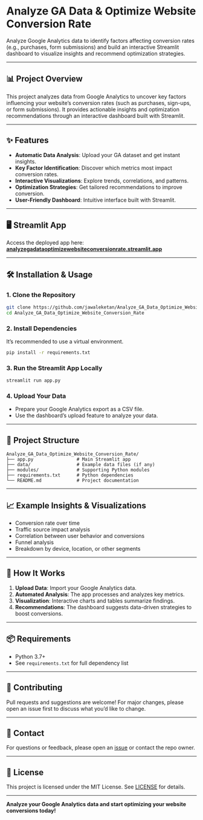 # Analyze GA Data & Optimize Website Conversion Rate

Analyze Google Analytics data to identify factors affecting conversion rates (e.g., purchases, form submissions) and build an interactive Streamlit dashboard to visualize insights and recommend optimization strategies.

---

## 📊 Project Overview

This project analyzes data from Google Analytics to uncover key factors influencing your website’s conversion rates (such as purchases, sign-ups, or form submissions). It provides actionable insights and optimization recommendations through an interactive dashboard built with Streamlit.

---

## ✨ Features

- **Automatic Data Analysis**: Upload your GA dataset and get instant insights.
- **Key Factor Identification**: Discover which metrics most impact conversion rates.
- **Interactive Visualizations**: Explore trends, correlations, and patterns.
- **Optimization Strategies**: Get tailored recommendations to improve conversion.
- **User-Friendly Dashboard**: Intuitive interface built with Streamlit.

---

## 🖥️ Streamlit App

Access the deployed app here:  
**[analyzegadataoptimizewebsiteconversionrate.streamlit.app](https://analyzegadataoptimizewebsiteconversionrate.streamlit.app)**

---

## 🛠️ Installation & Usage

### 1. Clone the Repository

```bash
git clone https://github.com/jawaleketan/Analyze_GA_Data_Optimize_Website_Conversion_Rate.git
cd Analyze_GA_Data_Optimize_Website_Conversion_Rate
```

### 2. Install Dependencies

It’s recommended to use a virtual environment.

```bash
pip install -r requirements.txt
```

### 3. Run the Streamlit App Locally

```bash
streamlit run app.py
```

### 4. Upload Your Data

- Prepare your Google Analytics export as a CSV file.
- Use the dashboard’s upload feature to analyze your data.

---

## 📁 Project Structure

```
Analyze_GA_Data_Optimize_Website_Conversion_Rate/
├── app.py                # Main Streamlit app
├── data/                 # Example data files (if any)
├── modules/              # Supporting Python modules
├── requirements.txt      # Python dependencies
└── README.md             # Project documentation
```

---

## 📈 Example Insights & Visualizations

- Conversion rate over time
- Traffic source impact analysis
- Correlation between user behavior and conversions
- Funnel analysis
- Breakdown by device, location, or other segments

---

## 🤔 How It Works

1. **Upload Data**: Import your Google Analytics data.
2. **Automated Analysis**: The app processes and analyzes key metrics.
3. **Visualization**: Interactive charts and tables summarize findings.
4. **Recommendations**: The dashboard suggests data-driven strategies to boost conversions.

---

## 📦 Requirements

- Python 3.7+
- See `requirements.txt` for full dependency list

---

## 🙌 Contributing

Pull requests and suggestions are welcome! For major changes, please open an issue first to discuss what you’d like to change.

---

## 📧 Contact

For questions or feedback, please open an [issue](https://github.com/jawaleketan/Analyze_GA_Data_Optimize_Website_Conversion_Rate/issues) or contact the repo owner.

---

## 📝 License

This project is licensed under the MIT License. See [LICENSE](LICENSE) for details.

---

**Analyze your Google Analytics data and start optimizing your website conversions today!**
